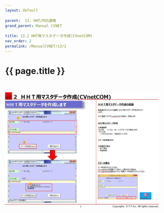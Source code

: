 ```yaml
---
layout: default

parent:  13. HHT/POS連携
grand_parent: Manual CVNET

title: 13.2 HHT用マスタデータ作成(CVnetCOM) 
nav_order: 2
permalink: /ManualCVNET/13/2
---
```


# {{ page.title }} <br/><br/>

<a href="/img/HHTPOS/HHT4.PNG" target="_blank">
<img src="/img/HHTPOS/HHT4.PNG" alt="login image"></a>

